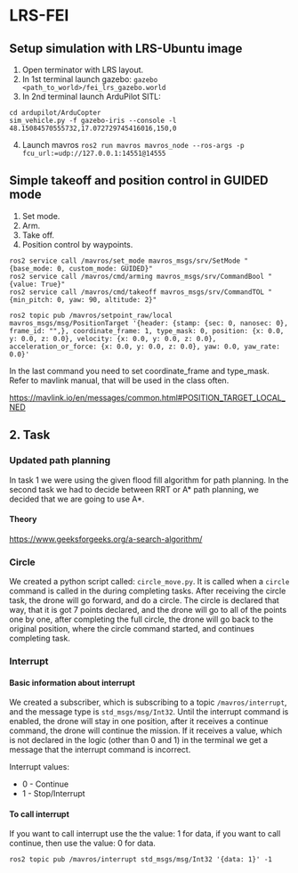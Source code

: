 # LRS-FEI

## Setup simulation with LRS-Ubuntu image
1. Open terminator with LRS layout. 
2. In 1st terminal launch gazebo: `gazebo <path_to_world>/fei_lrs_gazebo.world`
3. In 2nd terminal launch ArduPilot SITL: 
```
cd ardupilot/ArduCopter
sim_vehicle.py -f gazebo-iris --console -l 48.15084570555732,17.072729745416016,150,0
```
4. Launch mavros `ros2 run mavros mavros_node --ros-args -p fcu_url:=udp://127.0.0.1:14551@14555`

## Simple takeoff and position control in GUIDED mode

1. Set mode.
2. Arm. 
3. Take off. 
4. Position control by waypoints.

```
ros2 service call /mavros/set_mode mavros_msgs/srv/SetMode "{base_mode: 0, custom_mode: GUIDED}"
ros2 service call /mavros/cmd/arming mavros_msgs/srv/CommandBool "{value: True}"
ros2 service call /mavros/cmd/takeoff mavros_msgs/srv/CommandTOL "{min_pitch: 0, yaw: 90, altitude: 2}"

ros2 topic pub /mavros/setpoint_raw/local mavros_msgs/msg/PositionTarget '{header: {stamp: {sec: 0, nanosec: 0}, frame_id: "",}, coordinate_frame: 1, type_mask: 0, position: {x: 0.0, y: 0.0, z: 0.0}, velocity: {x: 0.0, y: 0.0, z: 0.0}, acceleration_or_force: {x: 0.0, y: 0.0, z: 0.0}, yaw: 0.0, yaw_rate: 0.0}'
```

In the last command you need to set coordinate_frame and type_mask.
Refer to mavlink manual, that will be used in the class often.

https://mavlink.io/en/messages/common.html#POSITION_TARGET_LOCAL_NED

## 2. Task

### Updated path planning

In task 1 we were using the given flood fill algorithm for path planning. In the second task we had to decide between RRT or A* path planning, we decided that we are going to use A*.

#### Theory

https://www.geeksforgeeks.org/a-search-algorithm/

### Circle

We created a python script called: ```circle_move.py```. It is called when a ```circle``` command is called in the during completing tasks. After receiving the circle task, the drone will go forward, and do a circle. The circle is declared that way, that it is got 7 points declared, and the drone will go to all of the points one by one, after completing the full circle, the drone will go back to the original position, where the circle command started, and continues completing task.

### Interrupt

#### Basic information about interrupt

We created a subscriber, which is subscribing to a topic ```/mavros/interrupt```, and the message type is ```std_msgs/msg/Int32```. Until the interrupt command is enabled, the drone will stay in one position, after it receives a continue command, the drone will continue the mission. If it receives a value, which is not declared in the logic (other than 0 and 1) in the terminal we get a message that the interrupt command is incorrect.

Interrupt values: 

 * 0 - Continue
 * 1 - Stop/Interrupt

#### To call interrupt

If you want to call interrupt use the the value: 1 for data, if you want to call continue, then use the value: 0 for data.
```shell
ros2 topic pub /mavros/interrupt std_msgs/msg/Int32 '{data: 1}' -1 
```

